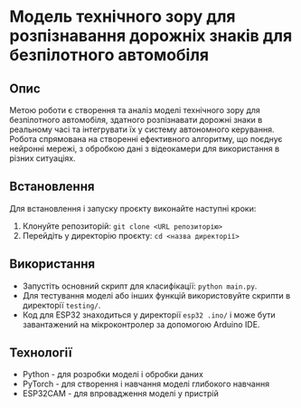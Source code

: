 # Модель технічного зору для розпізнавання дорожніх знаків для безпілотного автомобіля

## Опис
Метою роботи є створення та аналіз моделі технічного зору для безпілотного автомобіля, здатного розпізнавати дорожні знаки в реальному часі та інтегрувати їх у систему автономного керування. Робота спрямована на створенні ефективного алгоритму, що поєднує нейронні мережі, з обробкою дані з відеокамери для використання в різних ситуаціях.

## Встановлення
Для встановлення і запуску проєкту виконайте наступні кроки:
1. Клонуйте репозиторій: `git clone <URL репозиторію>`
2. Перейдіть у директорію проєкту: `cd <назва директорії>`

## Використання
- Запустіть основний скрипт для класифікації: `python main.py`.
- Для тестування моделі або інших функцій використовуйте скрипти в директорії `testing/`.
- Код для ESP32 знаходиться у директорії `esp32 .ino/` і може бути завантажений на мікроконтролер за допомогою Arduino IDE.

## Технології
- Python - для розробки моделі і обробки даних
- PyTorch - для створення і навчання моделі глибокого навчання
- ESP32CAM - для впровадження моделі у пристрій
